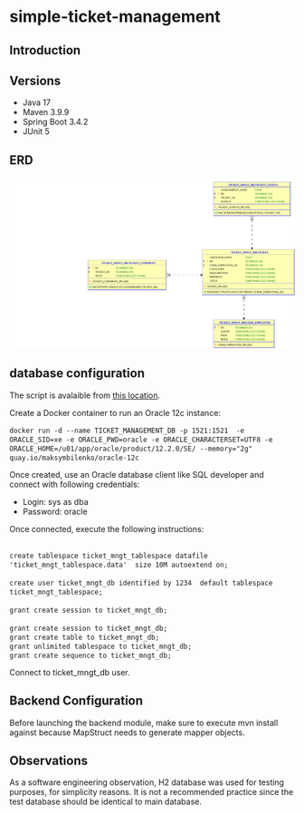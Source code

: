 # simple-ticket-management


## Introduction

## Versions

- Java 17
- Maven 3.9.9
- Spring Boot 3.4.2
- JUnit 5

## ERD

![image info](./img/simple_ticket_management_ERD.svg)

## database configuration

The script is avalaible from [this location](./simple-ticket-management-database/script.sql).

Create a Docker container to run an Oracle 12c instance:

```
docker run -d --name TICKET_MANAGEMENT_DB -p 1521:1521  -e ORACLE_SID=xe -e ORACLE_PWD=oracle -e ORACLE_CHARACTERSET=UTF8 -e ORACLE_HOME=/u01/app/oracle/product/12.2.0/SE/ --memory="2g" quay.io/maksymbilenko/oracle-12c
```

Once created, use an Oracle database client like SQL developer and connect with following credentials:

- Login: sys as dba
- Password: oracle

Once connected, execute the following instructions:

```

create tablespace ticket_mngt_tablespace datafile 'ticket_mngt_tablespace.data'  size 10M autoextend on;

create user ticket_mngt_db identified by 1234  default tablespace ticket_mngt_tablespace;

grant create session to ticket_mngt_db;

grant create session to ticket_mngt_db;
grant create table to ticket_mngt_db;
grant unlimited tablespace to ticket_mngt_db;
grant create sequence to ticket_mngt_db;
```

Connect to ticket_mngt_db user.

## Backend Configuration

Before launching the backend module, make sure to execute mvn install against because MapStruct needs to generate mapper objects.

## Observations

As a software engineering observation, H2 database was used for testing purposes, for simplicity reasons. It is not a recommended practice since the test database should be identical to main database.

